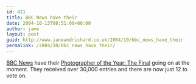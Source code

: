 ```yaml
---
id: 421
title: BBC News have their
date: 2004-10-13T08:51:00+00:00
author: jane
layout: post
guid: http://www.janeandrichard.co.uk/2004/10/bbc_news_have_their
permalink: /2004/10/bbc_news_have_their/
---
```

[BBC News](http://news.bbc.co.uk/1/hi/default.stm) have their [Photographer of the Year: The Final](http://newsvote.bbc.co.uk/1/hi/in_pictures/3732862.stm?display=1) going on at the moment. They received over 30,000 entries and there are now just 12 to vote on.